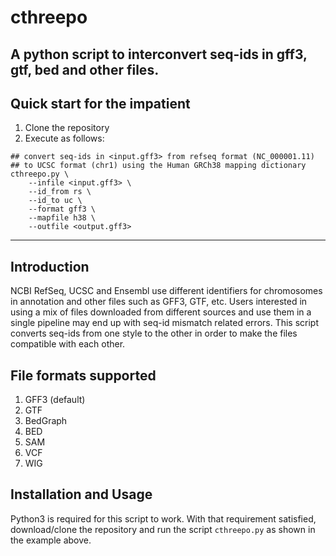 # cthreepo
A python script to interconvert seq-ids in gff3, gtf, bed and other files.
---
## Quick start for the impatient
1. Clone the repository
2. Execute as follows:
```
## convert seq-ids in <input.gff3> from refseq format (NC_000001.11)
## to UCSC format (chr1) using the Human GRCh38 mapping dictionary
cthreepo.py \
    --infile <input.gff3> \
    --id_from rs \
    --id_to uc \
    --format gff3 \
    --mapfile h38 \
    --outfile <output.gff3>
```
---
## Introduction
NCBI RefSeq, UCSC and Ensembl use different identifiers for chromosomes in annotation and other files such as GFF3, GTF, etc. Users interested in using a mix of files downloaded from different sources and use them in a single pipeline may end up with seq-id mismatch related errors. This script converts seq-ids from one style to the other in order to make the files compatible with each other.

## File formats supported
1. GFF3 (default)
2. GTF
3. BedGraph
4. BED
5. SAM
6. VCF
7. WIG

## Installation and Usage
Python3 is required for this script to work. With that requirement satisfied, download/clone the repository and run the script `cthreepo.py` as shown in the example above.
